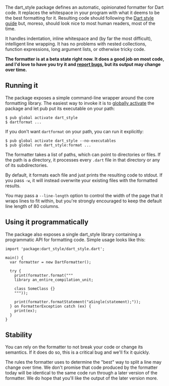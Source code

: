 The dart_style package defines an automatic, opinionated formatter for Dart
code. It replaces the whitespace in your program with what it deems to be the
best formatting for it. Resulting code should following the [Dart style guide][]
but, moreso, should look nice to most human readers, most of the time.

It handles indentation, inline whitespace and (by far the most difficult),
intelligent line wrapping. It has no problems with nested collections, function
expressions, long argument lists, or otherwise tricky code.

**The formatter is at a beta state right now. It does a good job on most code,
and I'd love to have you try it and [report bugs][bugs], but its output may
change over time.**

## Running it

The package exposes a simple command-line wrapper around the core formatting
library. The easiest way to invoke it is to [globally activate][] the package
and let pub put its executable on your path:

    $ pub global activate dart_style
    $ dartformat ...

If you don't want `dartformat` on your path, you can run it explicitly:

    $ pub global activate dart_style --no-executables
    $ pub global run dart_style:format ...

The formatter takes a list of paths, which can point to directories or files.
If the path is a directory, it processes every `.dart` file in that directory
or any of its subdirectories.

By default, it formats each file and just prints the resulting code to stdout.
If you pass `-w`, it will instead overwrite your existing files with the
formatted results.

You may pass a `--line-length` option to control the width of the page that it
wraps lines to fit within, but you're strongly encouraged to keep the default
line length of 80 columns.

## Using it programmatically

The package also exposes a single dart_style library containing a programmatic
API for formatting code. Simple usage looks like this:

    import 'package:dart_style/dart_style.dart';

    main() {
      var formatter = new DartFormatter();

      try {
        print(formatter.format("""
        library an_entire_compilation_unit;

        class SomeClass {}
        """));

        print(formatter.formatStatement("aSingle(statement);"));
      } on FormatterException catch (ex) {
        print(ex);
      }
    }

## Stability

You can rely on the formatter to not break your code or change its semantics.
If it does do so, this is a critical bug and we'll fix it quickly.

The rules the formatter uses to determine the "best" way to split a line may
change over time. We don't promise that code produced by the formatter today
will be identical to the same code run through a later version of the formatter.
We do hope that you'll like the output of the later version more.

[bugs]: https://github.com/dart-lang/dart_style/issues
[dart style guide]: https://www.dartlang.org/articles/style-guide/
[globally activate]: https://www.dartlang.org/tools/pub/cmd/pub-global.html
